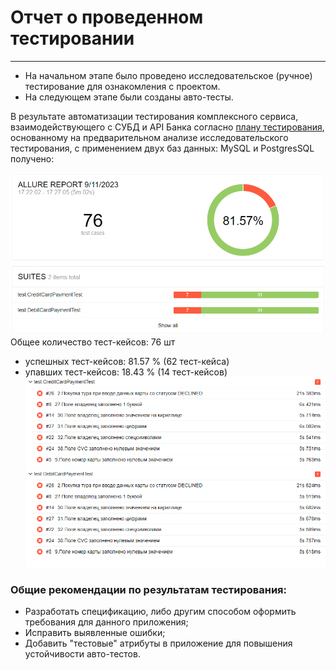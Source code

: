 # Отчет о проведенном тестировании
***
* На начальном этапе было проведено исследовательское (ручное) тестирование для ознакомления с проектом.
* На следующем этапе были созданы авто-тесты.

В результате автоматизации тестирования комплексного сервиса, взаимодействующего с СУБД и API Банка согласно [плану тестирования](https://github.com/Gena800/Diplom_Netology/blob/main/txt/Plan.md), основанному на предварительном анализе исследовательского тестирования, с применением двух баз данных: MySQL и PostgresSQL получено:

![Allure Report overview](..%2Fpic%2FAllure%20Report%20-%20Google%20Chrome%202023-09-11%2017.35.28.png)
Общее количество тест-кейсов: 76 шт
- успешных тест-кейсов: 81.57 % (62 тест-кейса)
- упавших тест-кейсов: 18.43 % (14 тест-кейсов)
![Allure Report - Google Chrome 2023-09-11 17.36.32.png](..%2Fpic%2FAllure%20Report%20-%20Google%20Chrome%202023-09-11%2017.36.32.png)
### Oбщие рекомендации по результатам тестирования:

* Разработать спецификацию, либо другим способом оформить требования для данного приложения;
* Исправить выявленные ошибки;
* Добавить "тестовые" атрибуты в приложение для повышения устойчивости авто-тестов.